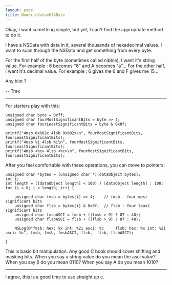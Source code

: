 ```yaml
---
layout: page
title: NumericValueOfAByte
---
```




Okay, I want something simple, but yet, I can't find the appropriate method to do it.

I have a NSData with data in it, several thousands of hexadecimal values. I want to scan through the NSData and get something from every byte.

For the first half of the byte (sometimes called nibble), I want it's string value. For example : 6 becomes "6" and A becomes "a"...
For the other half, I want it's decimal value. For example : 6 gives me 6 and F gives me 15...

Any hint ?

-- Trax

----

For starters play with this:

    

    unsigned char byte = 0xff;
    unsigned char fourMostSignificantBits = byte >> 4;
    unsigned char fourLeastSignificantBits = byte & 0x0f;
    
    printf("4msb 0x%02x 4lsb 0x%02x\n", fourMostSignificantBits, fourLeastSignificantBits);
    printf("4msb %i 4lsb %i\n", fourMostSignificantBits, fourLeastSignificantBits);
    printf("4msb <%c> 4lsb <%c>\n", fourMostSignificantBits, fourLeastSignificantBits);



After you feel comfortable with these operations, you can move to pointers:

    

    unsigned char *bytes = (unsigned char *)[dataObject bytes];
    int i;
    int length = ([dataObject length] < 100) ? [dataObject length] : 100;
    for (i = 0; i < length; i++) {
    
        unsigned char fmsb = bytes[i] >> 4;    // fmsb - four most significant bits
        unsigned char flsb = bytes[i] & 0x0f;  // flsb - four least significant bits
        unsigned char fmsbASCI = fmsb + ((fmsb > 9) ? 87 : 48);
        unsigned char flsbASCI = flsb + ((flsb > 9) ? 87 : 48);
        
        NSLog(@"fmsb: hex: %x int: %2i asci: %c     flsb: hex: %x int: %2i asci: %c", fmsb, fmsb, fmsbASCI, flsb,  flsb, flsbASCI);
        
    }



This is basic bit manipulation. Any good C book should cover shifting and masking bits. When you say a string value do you mean the asci value? When you say     6 do you mean 0110?
When you say A do you mean 1010? 

----

I agree, this is a good time to use straight up c.

